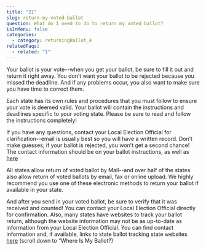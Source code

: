 ```yaml
---
title: "21"
slug: return-my-voted-ballot
question: What do I need to do to return my voted ballot?
isInMenu: false
categories:
  - category: returningBallot_4
relatedFaqs:
  - related: "1"
---
```

Your ballot is your vote--when you get your ballot, be sure to fill it out and return it right away. You don’t want your ballot to be rejected because you missed the deadline. And if any problems occur, you also want to make sure you have time to correct them.

Each state has its own rules and procedures that you must follow to ensure your vote is deemed valid. Your ballot will contain the instructions and deadlines specific to your voting state. Please be sure to read and follow the instructions completely! 

If you have any questions, contact your Local Election Official for clarification--email is usually best so you will have a written record. Don’t make guesses; if your ballot is rejected, you won’t get a second chance! The contact information should be on your ballot instructions, as well as [here](/states)

All states allow return of voted ballot by Mail--and over half of the states also allow return of voted ballots by email, fax or online upload. We highly recommend you use one of these electronic methods to return your ballot if available in your state. 

And after you send in your voted ballot, be sure to verify that it was received and counted! You can contact your Local Election Official directly for confirmation. Also, many states have websites to track your ballot return, although the website information may not be as up-to-date as information from your Local Election Official. You can find contact information and, if available, links to state ballot tracking state websites [here](/states) (scroll down to  “Where Is My Ballot?)


